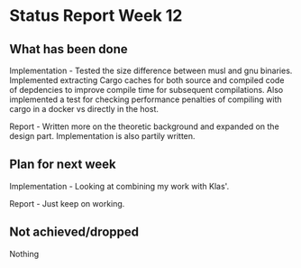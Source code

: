 # Status Report Week 12
## What has been done
Implementation - Tested the size difference between musl and gnu binaries. Implemented extracting Cargo caches for both source and compiled code of depdencies to improve compile time for subsequent compilations. Also implemented a test for checking performance penalties of compiling with cargo in a docker vs directly in the host.

Report - Written more on the theoretic background and expanded on the design part. Implementation is also partily written.

## Plan for next week
Implementation - Looking at combining my work with Klas'.

Report - Just keep on working.

## Not achieved/dropped
Nothing
